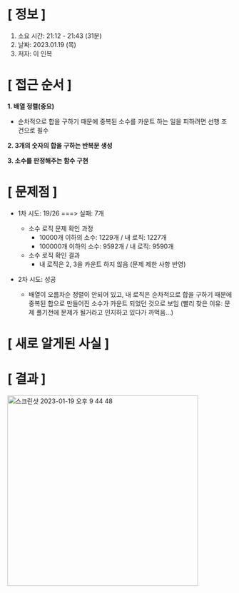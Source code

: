 # **[ 정보 ]**
1. 소요 시간: 21:12 - 21:43 (31분) 
2. 날짜: 2023.01.19 (목)
3. 저자: 이 인복

# **[ 접근 순서 ]**
**1. 배열 정렬(중요)**
- 순차적으로 합을 구하기 때문에 중복된 소수를 카운트 하는 일을 피하려면 선행 조건으로 필수

**2. 3개의 숫자의 합을 구하는 반복문 생성**

**3. 소수를 판정해주는 함수 구현**

# **[ 문제점 ]**
- 1차 시도: 19/26 ===> 실패: 7개
    - 소수 로직 문제 확인 과정
        - 10000개 이하의 소수: 1229개 / 내 로직: 1227개
        - 100000개 이하의 소수: 9592개 / 내 로직: 9590개
    - 소수 로직 확인 결과
        - 내 로직은 2, 3을 카운트 하지 않음 (문제 제한 사항 반영)

- 2차 시도: 성공
    - 배열이 오름차순 정렬이 안되어 있고, 내 로직은 순차적으로 합을 구하기 때문에 중복된 합으로 만들어진 소수가 카운트 되었던 것으로 보임
      (빨리 찾은 이유: 문제 풀기전에 문제가 될거라고 인지하고 있다가 까먹음...)
# **[ 새로 알게된 사실 ]**

# **[ 결과 ]**
<img width="427" alt="스크린샷 2023-01-19 오후 9 44 48" src="https://user-images.githubusercontent.com/59809278/213451219-ac694123-0e3e-4aa6-a36a-6bb743c1517d.png">

         
